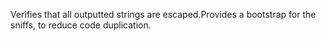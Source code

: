 Verifies that all outputted strings are escaped.Provides a bootstrap for the sniffs, to reduce code duplication.